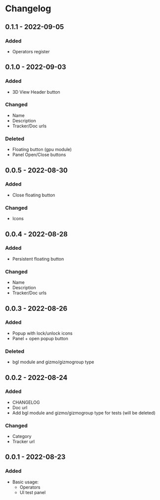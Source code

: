 # Changelog

## 0.1.1 - 2022-09-05

### Added
- Operators register

## 0.1.0 - 2022-09-03

### Added
- 3D View Header button

### Changed
- Name
- Description
- Tracker/Doc urls

### Deleted
- Floating button (gpu module)
- Panel Open/Close buttons

## 0.0.5 - 2022-08-30

### Added
- Close floating button

### Changed
- Icons

## 0.0.4 - 2022-08-28

### Added
- Persistent floating button

### Changed
- Name
- Description
- Tracker/Doc urls

## 0.0.3 - 2022-08-26

### Added
- Popup with lock/unlock icons
- Panel + open popup button

### Deleted
- bgl module and gizmo/gizmogroup type

## 0.0.2 - 2022-08-24

### Added
- CHANGELOG
- Doc url
- Add bgl module and gizmo/gizmogroup type for tests (will be deleted)

### Changed
- Category
- Tracker url

## 0.0.1 - 2022-08-23

### Added
- Basic usage:
  - Operators
  - UI test panel
